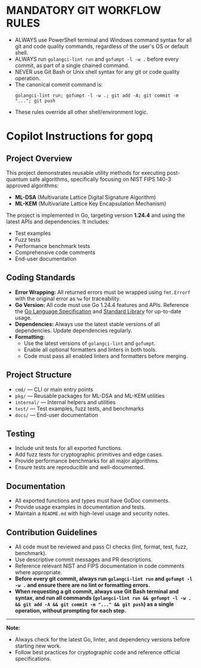 # MANDATORY GIT WORKFLOW RULES
- ALWAYS use PowerShell terminal and Windows command syntax for all git and code quality commands, regardless of the user's OS or default shell.
- ALWAYS run `golangci-lint run` and `gofumpt -l -w .` before every commit, as part of a single chained command.
- NEVER use Git Bash or Unix shell syntax for any git or code quality operation.
- The canonical commit command is:
  ```
  golangci-lint run; gofumpt -l -w .; git add -A; git commit -m "..."; git push
  ```
- These rules override all other shell/environment logic.
# Copilot Instructions for gopq

## Project Overview
This project demonstrates reusable utility methods for executing post-quantum safe algorithms, specifically focusing on NIST FIPS 140-3 approved algorithms:
- **ML-DSA** (Multivariate Lattice Digital Signature Algorithm)
- **ML-KEM** (Multivariate Lattice Key Encapsulation Mechanism)

The project is implemented in Go, targeting version **1.24.4** and using the latest APIs and dependencies. It includes:
- Test examples
- Fuzz tests
- Performance benchmark tests
- Comprehensive code comments
- End-user documentation

## Coding Standards
- **Error Wrapping:** All returned errors must be wrapped using `fmt.Errorf` with the original error as `%w` for traceability.
- **Go Version:** All code must use Go 1.24.4 features and APIs. Reference the [Go Language Specification](https://go.dev/ref/spec) and [Standard Library](https://pkg.go.dev/std) for up-to-date usage.
- **Dependencies:** Always use the latest stable versions of all dependencies. Update dependencies regularly.
- **Formatting:**
  - Use the latest versions of `golangci-lint` and `gofumpt`.
  - Enable all optional formatters and linters in both tools.
  - Code must pass all enabled linters and formatters before merging.

## Project Structure
- `cmd/` — CLI or main entry points
- `pkg/` — Reusable packages for ML-DSA and ML-KEM utilities
- `internal/` — Internal helpers and utilities
- `test/` — Test examples, fuzz tests, and benchmarks
- `docs/` — End-user documentation

## Testing
- Include unit tests for all exported functions.
- Add fuzz tests for cryptographic primitives and edge cases.
- Provide performance benchmarks for all major algorithms.
- Ensure tests are reproducible and well-documented.

## Documentation
- All exported functions and types must have GoDoc comments.
- Provide usage examples in documentation and tests.
- Maintain a `README.md` with high-level usage and security notes.


## Contribution Guidelines
- All code must be reviewed and pass CI checks (lint, format, test, fuzz, benchmark).
- Use descriptive commit messages and PR descriptions.
- Reference relevant NIST and FIPS documentation in code comments where appropriate.
- **Before every git commit, always run `golangci-lint run` and `gofumpt -l -w .` and ensure there are no lint or formatting errors.**
- **When requesting a git commit, always use Git Bash terminal and syntax, and run all commands (`golangci-lint run && gofumpt -l -w . && git add -A && git commit -m "..." && git push`) as a single operation, without prompting for each step.**

---

**Note:**
- Always check for the latest Go, linter, and dependency versions before starting new work.
- Follow best practices for cryptographic code and reference official specifications.
